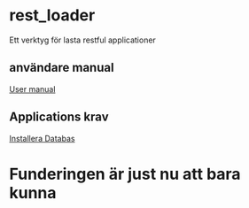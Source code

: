 # rest_loader

Ett verktyg för lasta restful applicationer

## användare manual

[User manual](/app/README.md)

## Applications krav

[Installera Databas](/database/README.md)

# Funderingen är just nu att bara kunna
